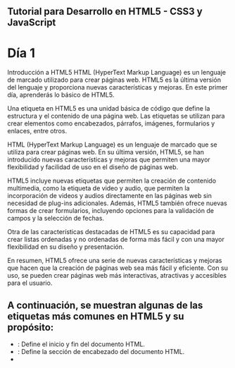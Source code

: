 
## Tutorial para Desarrollo en HTML5 - CSS3 y JavaScript
# Día 1

Introducción a HTML5 HTML (HyperText Markup Language) es un lenguaje de marcado utilizado para crear páginas web. HTML5 es la última versión del lenguaje y proporciona nuevas características y mejoras. En este primer día, aprenderás lo básico de HTML5.

Una etiqueta en HTML5 es una unidad básica de código que define la estructura y el contenido de una página web. Las etiquetas se utilizan para crear elementos como encabezados, párrafos, imágenes, formularios y enlaces, entre otros.


HTML (HyperText Markup Language) es un lenguaje de marcado que se utiliza para crear páginas web. En su última versión, HTML5, se han introducido nuevas características y mejoras que permiten una mayor flexibilidad y facilidad de uso en el diseño de páginas web.

HTML5 incluye nuevas etiquetas que permiten la creación de contenido multimedia, como la etiqueta de video y audio, que permiten la incorporación de videos y audios directamente en las páginas web sin necesidad de plug-ins adicionales. Además, HTML5 también ofrece nuevas formas de crear formularios, incluyendo opciones para la validación de campos y la selección de fechas.

Otra de las características destacadas de HTML5 es su capacidad para crear listas ordenadas y no ordenadas de forma más fácil y con una mayor flexibilidad en su diseño y presentación.

En resumen, HTML5 ofrece una serie de nuevas características y mejoras que hacen que la creación de páginas web sea más fácil y eficiente. Con su uso, se pueden crear páginas web más interactivas, atractivas y accesibles para el usuario.
## A continuación, se muestran algunas de las etiquetas más comunes en HTML5 y su propósito:

-	<html>: Define el inicio y fin del documento HTML.
-	<head>: Define la sección de encabezado del documento HTML.
-	<title>: Define el título del documento HTML.
-	<body>: Define el cuerpo del documento HTML.
-	<h1>, <h2>, <h3>, <h4>, <h5>, <h6>: Define encabezados de diferentes tamaños y niveles de importancia.
-	<p>: Define un párrafo.
-	<img>: Define una imagen.
-	<a>: Define un enlace.
-	<ul>, <ol>, <li>: Define listas sin ordenar, listas ordenadas y elementos de lista, respectivamente.
-	<form>, <input>, <label>, <button>: Define un formulario y sus elementos, como campos de entrada de texto, etiquetas y botones.
-	<div>, <span>: Define contenedores genéricos para organizar y dar formato al contenido.
-	<table>, <tr>, <th>, <td>: Define una tabla y sus elementos, como filas, encabezados de columna y celdas.

Es importante tener en cuenta que HTML5 es una especificación en constante evolución, por lo que pueden existir nuevas etiquetas en el futuro. Además, es posible que algunas etiquetas se vuelvan obsoletas o dejen de ser compatibles con los estándares actuales. Por lo tanto, es importante mantenerse actualizado en las últimas tendencias y estándares en el desarrollo web.



## Ejercicio No. 1

Crea una página web básica usando HTML5. Incluye una estructura básica, títulos, párrafos, imágenes y enlaces.

```html
 <!DOCTYPE html>
<html>
<head>
	<title>Mi primera página web</title>
</head>
<body>
	<h1>Bienvenido a mi sitio web</h1>
	<p>Este es un sitio web básico.</p>
	<img src="imagen.jpg" alt="Una imagen">
	<a href="https://www.google.com">Ir a Google</a>
</body>
</html>

```

## Día 2

Avanzando en HTML5 En este día, aprenderás sobre las características más avanzadas de HTML5, como la creación de formularios, la inclusión de videos y audios, y la creación de listas.

HTML5 es una versión mejorada del lenguaje de marcado de hipertexto, HTML, que introduce nuevas características y funcionalidades que facilitan la creación de contenido web moderno y rico en multimedia. En este día de aprendizaje, se explorarán algunas de las características avanzadas de HTML5, como la creación de formularios, la inclusión de videos y audios, y la creación de listas.

Una de las características más útiles de HTML5 son los formularios avanzados, que permiten a los usuarios interactuar con el contenido de manera más eficiente. Estos formularios pueden incluir campos de entrada de texto, botones de radio, casillas de verificación, menús desplegables, calendarios y mucho más. Además, HTML5 introduce nuevos tipos de entrada de formulario, como los campos de búsqueda, las entradas de correo electrónico y las entradas de teléfono, lo que permite una experiencia de usuario más intuitiva y mejorada.

Otra característica avanzada de HTML5 es la capacidad de incluir videos y audios en el contenido de la página web. Esto se logra mediante la etiqueta de video y la etiqueta de audio, respectivamente. Estas etiquetas permiten a los desarrolladores web incrustar videos y audios en el contenido de la página web de manera más fácil y accesible para el usuario final.

Por último, HTML5 también ofrece características avanzadas para la creación de listas, como la lista de definiciones, la lista de términos y la lista de tareas. Estas listas se pueden utilizar para organizar el contenido de la página web de manera más efectiva, lo que permite una mejor accesibilidad y experiencia de usuario.

En resumen, HTML5 es una versión mejorada del lenguaje de marcado de hipertexto que ofrece muchas características avanzadas para la creación de contenido web moderno y rico en multimedia. Algunas de estas características incluyen formularios avanzados, inclusión de videos y audios, y la creación de listas. Con HTML5, los desarrolladores web pueden crear experiencias de usuario más intuitivas y mejoradas para el contenido de sus páginas web.
## Ejercicio No. 2

Crea un formulario de contacto utilizando HTML5. Incluye campos para el nombre, correo electrónico, mensaje y un botón de envío. También agrega un video y un audio a la página.

```html
 <!DOCTYPE html>
<html>
<head>
	<title>Formulario de contacto</title>
</head>
<body>
	<h1>Contacto</h1>
	<form>
		<label for="name">Nombre:</label>
		<input type="text" id="name" name="name"><br>

		<label for="email">Correo electrónico:</label>
		<input type="email" id="email" name="email"><br>

		<label for="message">Mensaje:</label>
		<textarea id="message" name="message"></textarea><br>

		<input type="submit" value="Enviar">
	</form>

	<video controls>
		<source src="video.mp4" type="video/mp4">
		<source src="video.ogg" type="video/ogg">
		Tu navegador no soporta videos.
	</video>

	<audio controls>
		<source src="audio.mp3" type="audio/mp3">
		<source src="audio.ogg" type="audio/ogg">
		Tu navegador no soporta audios.
	</audio>
</body>
</html>


```
## Dia 3
Introducción a CSS3 CSS (Cascading Style Sheets) es un lenguaje de hojas de estilo utilizado para dar estilo a páginas web. CSS3 es la última versión del lenguaje y proporciona nuevas características y mejoras. En este tercer día, aprenderás los conceptos básicos de CSS3.

CSS (Cascading Style Sheets) es un lenguaje utilizado para dar estilo a páginas web escritas en HTML. Con CSS, los diseñadores pueden controlar el diseño, la presentación y la apariencia visual de un sitio web. CSS3 es la última versión del lenguaje y ha introducido muchas características avanzadas que permiten a los diseñadores crear diseños más sofisticados y animaciones.

Una de las principales características de CSS3 es la capacidad de aplicar estilos y efectos a elementos individuales de una página web. Esto se logra mediante la creación de selectores que apuntan a elementos específicos del código HTML. Por ejemplo, los selectores pueden apuntar a elementos específicos de un menú de navegación o a una imagen en particular.

Otra característica interesante de CSS3 es la capacidad de crear transiciones y animaciones. Con CSS3, los diseñadores pueden crear efectos de transición suaves y animaciones dinámicas que hacen que las páginas web parezcan más interactivas y atractivas.

CSS3 también ha mejorado la capacidad de diseño responsivo, lo que significa que los sitios web pueden adaptarse y ajustarse automáticamente a diferentes tamaños de pantalla. Esto es especialmente importante en la era actual de dispositivos móviles, ya que las personas acceden a los sitios web desde una amplia variedad de dispositivos con diferentes tamaños de pantalla.

En general, CSS3 ha mejorado en gran medida la capacidad de los diseñadores para crear diseños de alta calidad y visualmente atractivos para sitios web. Con su amplia gama de características y mejoras, CSS3 es una herramienta esencial para cualquier diseñador web que desee crear sitios web modernos y profesionales.
## Ejercicio No. 3

Crea una página web utilizando HTML5 y agrega estilos utilizando CSS3. Cambia el color de fondo, el color del texto y los márgenes.

```html
 <!DOCTYPE html>
<html>
<head>
	<title>Mi primera página con estilos</title>
	<style>
		body {
			background-color: #F5F5F5;
			color: #333;
			margin: 20px;
		}
	</style>
</head>
<body>
	<h1>Bienvenido a mi sitio web</h1>
	<p>Este es un sitio web básico.</p>
	<img src="imagen.jpg" alt="Una imagen">
	<a href="https://www.google.com">Ir a Google</a>
</body>
</html>



```
## Dia 4

Avanzando en CSS3 En este día, aprenderás sobre las características más avanzadas de CSS3, como las animaciones, las transformaciones y las transiciones.


## Ejercicio No.4

Agrega una animación a una imagen utilizando CSS3. También agrega una transformación y una transición.

```html
<!DOCTYPE html>
<html>
<head>
	<title>Animación con CSS3</title>
	<style>
		img {
			transition: transform 0.5s;
		}

		img:hover {
			transform: rotate(360deg);
		}
	</style>
</head>
<body>
	<h1>Bienvenido a mi sitio web</h1>
	<img src="imagen.jpg" alt="Una imagen">
</body>
</html>




```
## Dia 5

Introducción a JavaScript JavaScript es un lenguaje de programación utilizado para crear interactividad en páginas web. En este quinto día, aprenderás los conceptos básicos de JavaScript.


## Ejercicio No. 5

Agrega un botón a tu página web y crea una función que se ejecute cuando el usuario haga clic en el botón.

```html
<!DOCTYPE html>
<html>
<head>
	<title>Botón con función en JavaScript</title>
	<script>
		function mostrarMensaje() {
			alert("¡Hola! Bienvenido a mi sitio web.");
		}
	</script>
</head>
<body>
	<h1>Bienvenido a mi sitio web</h1>
	<button onclick="mostrarMensaje()">Haz clic aquí</button>
</body>
</html>




```
## Dia 6

Avanzando en JavaScript En este día, aprenderás sobre las características más avanzadas de JavaScript, como los eventos, los arrays y las funciones.

## Ejercicio No. 6

Agrega una función que muestre un mensaje de alerta cuando el usuario haga clic en un enlace. También agrega un array y una función que itere sobre el array y muestre sus elementos.

```html
<!DOCTYPE html>
<html>
<head>
	<title>Calculadora en JavaScript</title>
	<script>
		function sumar() {
			var num1 = parseInt(document.getElementById("num1").value);
			var num2 = parseInt(document.getElementById("num2").value);
			var resultado = num1 + num2;
			document.getElementById("resultado").innerHTML = resultado;
		}

		function restar() {
			var num1 = parseInt(document.getElementById("num1").value);
			var num2 = parseInt(document.getElementById("num2").value);
			var resultado = num1 - num2;
			document.getElementById("resultado").innerHTML = resultado;
		}

		function multiplicar() {
			var num1 = parseInt(document.getElementById("num1").value);
			var num2 = parseInt(document.getElementById("num2").value);
			var resultado = num1 * num2;
			document.getElementById("resultado").innerHTML = resultado;
		}

		function dividir() {
			var num1 = parseInt(document.getElementById("num1").value);
			var num2 = parseInt(document.getElementById("num2").value);
			var resultado = num1 / num2;
			document.getElementById("resultado").innerHTML = resultado;
		}
	</script>
</head>
<body>
	<h1>Calculadora</h1>
	<label for="num1">Número 1:</label>
	<input type="number" id="num1"><br>

	<label for="num2">Número 2:</label>
	<input type="number" id="num2"><br>

	<button onclick="sumar()">Sumar</button>
	<button onclick="restar()">Restar</button>
	<button onclick="multiplicar()">Multiplicar</button>
	<button onclick="dividir()">Dividir</button>

	<p>Resultado: <span id="resultado"></span></p>
</body>
</html>




```
## Dia 7

Integración de HTML5, CSS3 y JavaScript En este séptimo día, aprenderás a integrar HTML5, CSS3 y JavaScript para crear páginas web interactivas y dinámicas.


## Ejercicio No. 7

Crea una página web utilizando HTML5, CSS3 y JavaScript. Agrega un formulario de contacto con validación de campos y una animación que se active cuando el usuario haga clic en el botón de envío.

```html
<!DOCTYPE html>
<html>
<head>
	<title>Botón con función en jQuery</title>
	<script src="https://code.jquery.com/jquery-3.6.0.min.js"></script>
	<script>
		$(document).ready(function() {
			$("button").click(function() {
				alert("¡Hola! Bienvenido a mi sitio web.");
			});
		});
	</script>
</head>
<body>
	<h1>Bienvenido a mi sitio web</h1>
	<button>Haz clic aquí</button>
</body>
</html>





```
## Dia 8

Proyecto final En este último día, tendrás la oportunidad de aplicar todo lo que has aprendido en un proyecto final.


## Proyecto FInal

Crea una página web utilizando HTML5, CSS3 y JavaScript. El objetivo es crear una página para llevar una lista de tareas, con las funciones de Agregar, Actualizar y Eliminar.



